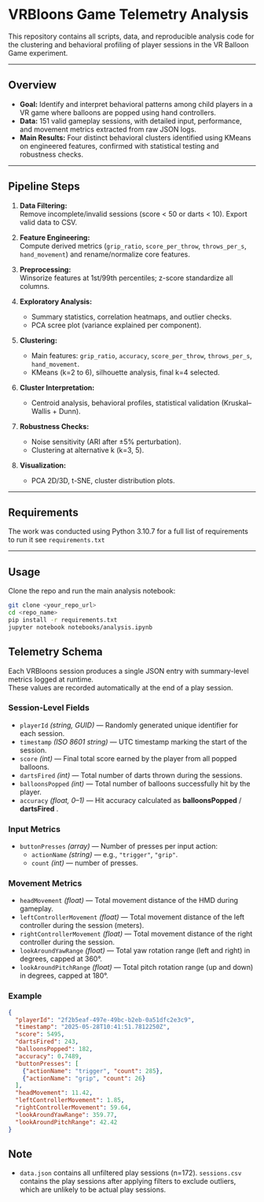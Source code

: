 # VRBloons Game Telemetry Analysis

This repository contains all scripts, data, and reproducible analysis code for the clustering and behavioral profiling of player sessions in the VR Balloon Game experiment.

---

## Overview

- **Goal:** Identify and interpret behavioral patterns among child players in a VR game where balloons are popped using hand controllers.
- **Data:** 151 valid gameplay sessions, with detailed input, performance, and movement metrics extracted from raw JSON logs.
- **Main Results:** Four distinct behavioral clusters identified using KMeans on engineered features, confirmed with statistical testing and robustness checks.

---

## Pipeline Steps

1. **Data Filtering:**  
   Remove incomplete/invalid sessions (score < 50 or darts < 10). Export valid data to CSV.

2. **Feature Engineering:**  
   Compute derived metrics (`grip_ratio`, `score_per_throw`, `throws_per_s`, `hand_movement`) and rename/normalize core features.

3. **Preprocessing:**  
   Winsorize features at 1st/99th percentiles; z-score standardize all columns.

4. **Exploratory Analysis:**  
   - Summary statistics, correlation heatmaps, and outlier checks.
   - PCA scree plot (variance explained per component).

5. **Clustering:**  
   - Main features: `grip_ratio`, `accuracy`, `score_per_throw`, `throws_per_s`, `hand_movement`.
   - KMeans (k=2 to 6), silhouette analysis, final k=4 selected.

6. **Cluster Interpretation:**  
   - Centroid analysis, behavioral profiles, statistical validation (Kruskal–Wallis + Dunn).

7. **Robustness Checks:**  
   - Noise sensitivity (ARI after ±5% perturbation).
   - Clustering at alternative k (k=3, 5).

8. **Visualization:**  
   - PCA 2D/3D, t-SNE, cluster distribution plots.

---

## Requirements

The work was conducted using Python 3.10.7
for a full list of requirements to run it see `requirements.txt`

---

## Usage

Clone the repo and run the main analysis notebook:

```bash
git clone <your_repo_url>
cd <repo_name>
pip install -r requirements.txt
jupyter notebook notebooks/analysis.ipynb
```

## Telemetry Schema

Each VRBloons session produces a single JSON entry with summary-level metrics logged at runtime.  
These values are recorded automatically at the end of a play session.

### Session-Level Fields
- `playerId` *(string, GUID)* — Randomly generated unique identifier for each session.  
- `timestamp` *(ISO 8601 string)* — UTC timestamp marking the start of the session.  
- `score` *(int)* — Final total score earned by the player from all popped balloons.  
- `dartsFired` *(int)* — Total number of darts thrown during the sessions.  
- `balloonsPopped` *(int)* — Total number of balloons successfully hit by the player.  
- `accuracy` *(float, 0–1)* — Hit accuracy calculated as
**balloonsPopped** / **dartsFired**
.  

### Input Metrics
- `buttonPresses` *(array)* — Number of presses per input action:  
  - `actionName` *(string)* — e.g., `"trigger"`, `"grip"`.  
  - `count` *(int)* — number of presses.  

### Movement Metrics
- `headMovement` *(float)* — Total movement distance of the HMD during gameplay.  
- `leftControllerMovement` *(float)* — Total movement distance of the left controller during the session (meters).  
- `rightControllerMovement` *(float)* — Total movement distance of the right controller during the session.  
- `lookAroundYawRange` *(float)* — Total yaw rotation range (left and right) in degrees, capped at 360°.  
- `lookAroundPitchRange` *(float)* — Total pitch rotation range (up and down) in degrees, capped at 180°.  

### Example
```json
{
  "playerId": "2f2b5eaf-497e-49bc-b2eb-0a51dfc2e3c9",
  "timestamp": "2025-05-28T10:41:51.7812250Z",
  "score": 5495,
  "dartsFired": 243,
  "balloonsPopped": 182,
  "accuracy": 0.7489,
  "buttonPresses": [
    {"actionName": "trigger", "count": 285},
    {"actionName": "grip", "count": 26}
  ],
  "headMovement": 11.42,
  "leftControllerMovement": 1.85,
  "rightControllerMovement": 59.64,
  "lookAroundYawRange": 359.77,
  "lookAroundPitchRange": 42.42
}
```

## Note

- `data.json` contains all unfiltered play sessions (n=172). `sessions.csv` contains the play sessions after applying filters to exclude outliers, which are unlikely to be actual play sessions.